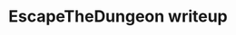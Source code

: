 ---
layout: post
title: EscapeTheDungeon writeup
feature-img: "assets/img/thumbnails/dd.PNG"
thumbnail: "assets/img/thumbnails/dd.PNG"
tags: []
---